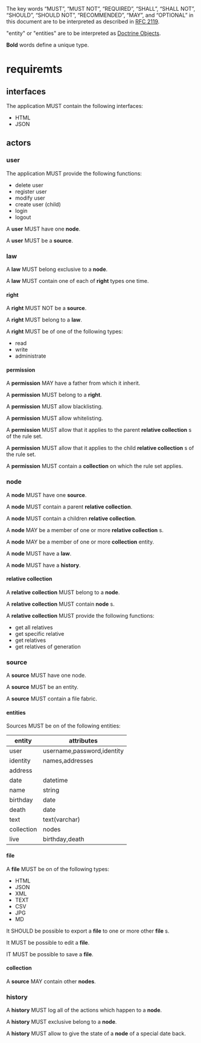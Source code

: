 The key words “MUST”, “MUST NOT”, “REQUIRED”, “SHALL”, “SHALL NOT”, “SHOULD”,
“SHOULD NOT”, “RECOMMENDED”, “MAY”, and “OPTIONAL” in this document are to be
interpreted as described in [RFC 2119](https://tools.ietf.org/html/rfc2119).

"entity" or "entities" are to be interpreted as [Doctrine Objects](https://www.doctrine-project.org/projects/doctrine-orm/en/2.6/reference/working-with-objects.html).

**Bold** words define a unique type.

# requiremts

## interfaces
The application MUST contain the following interfaces:
* HTML
* JSON

## actors

### user
The application MUST provide the following functions:
* delete user
* register user
* modify user
* create user (child)
* login
* logout

A **user** MUST have one **node**.

A **user** MUST be a **source**.

### law
A **law** MUST belong exclusive to a **node**.

A **law** MUST contain one of each of **right** types one time.

#### right
A **right** MUST NOT be a **source**.

A **right** MUST belong to a **law**.

A **right** MUST be of one of the following types:
* read
* write
* administrate

#### permission
A **permission** MAY have a father from which it inherit.

A **permission** MUST belong to a **right**.

A **permission** MUST allow blacklisting.

A **permission** MUST allow whitelisting.

A **permission** MUST allow that it applies to the parent **relative collection** s of the rule set.

A **permission** MUST allow that it applies to the child **relative collection** s of the rule set.

A **permission** MUST contain a **collection** on which the rule set applies.

### node
A **node** MUST have one **source**.

A **node** MUST contain a parent **relative collection**.

A **node** MUST contain a children **relative collection**.

A **node** MAY be a member of one or more **relative collection** s.

A **node** MAY be a member of one or more **collection** entity.


A **node** MUST have a **law**.

A **node** MUST have a **history**.

#### relative collection

A **relative collection** MUST belong to a **node**.

A **relative collection** MUST contain **node** s.

A **relative collection** MUST provide the following functions:
* get all relatives
* get specific relative
* get relatives
* get relatives of generation

### source
A **source** MUST have one node.

A **source** MUST be an entity.

A **source** MUST contain a file fabric.

#### entities
Sources MUST be on of the following entities:

entity|attributes
--- | ---
user|username,password,identity
identity|names,addresses
address|
date|datetime
name|string
birthday|date
death|date
text|text(varchar)
collection|nodes
live|birthday,death

#### file

A **file** MUST be on of the following types:

* HTML
* JSON
* XML
* TEXT
* CSV
* JPG
* MD

It SHOULD be possible to export a **file** to one or more other **file** s.

It MUST be possible to edit a **file**.

IT MUST be possible to save a **file**.

#### collection
A **source** MAY contain other **nodes**.

### history
A **history** MUST log all of the actions which happen to a **node**.

A **history** MUST exclusive belong to a **node**.

A **history** MUST allow to give the state of a **node** of a special date back.
